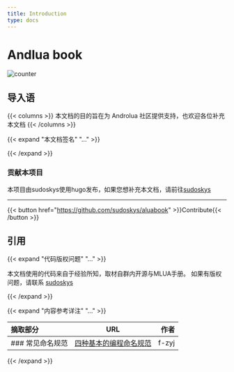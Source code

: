 ```yaml
---
title: Introduction
type: docs
---
```


# Andlua book

![counter](https://count.getloli.com/get/@sudoskys-github-aluabook?theme=moebooru)

## 导入语

{{< columns >}}
本文档的目的旨在为 Androlua 社区提供支持，也欢迎各位补充本文档
{{< /columns >}}



{{< expand "本文档签名" "..." >}}


{{< /expand >}}



### 贡献本项目



本项目由sudoskys使用hugo发布，如果您想补充本文档，请前往[sudoskys](https://github.com/sudoskys/aluabook)

--------

{{< button href="https://github.com/sudoskys/aluabook" >}}Contribute{{< /button >}}









## 引用
{{< expand "代码版权问题" "..." >}}

本文档使用的代码来自于经验所知，取材自群内开源与MLUA手册。
如果有版权问题，请联系 [sudoskys](https://github.com/sudoskys)

{{< /expand >}}

{{< expand "内容参考详注" "..." >}}

| 摘取部分      | URL | 作者     |
| :---        |    :----:   |          ---: |
| ### 常见命名规范      |  [四种基本的编程命名规范](https://zhuanlan.zhihu.com/p/89909623)     | f-zyj|

{{< /expand >}}
